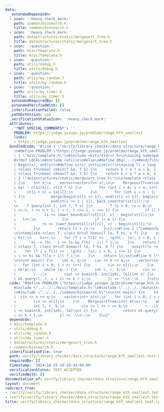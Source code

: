 ```yaml
---
data:
  _extendedDependsOn:
  - icon: ':heavy_check_mark:'
    path: common/binsearch.h
    title: common/binsearch.h
  - icon: ':heavy_check_mark:'
    path: datastructures/static/mergesort_tree.h
    title: datastructures/static/mergesort_tree.h
  - icon: ':question:'
    path: misc/template.h
    title: misc/template.h
  - icon: ':question:'
    path: utils/debug.h
    title: utils/debug.h
  - icon: ':question:'
    path: utils/my_random.h
    title: utils/my_random.h
  - icon: ':question:'
    path: utils/my_timer.h
    title: utils/my_timer.h
  _extendedRequiredBy: []
  _extendedVerifiedWith: []
  _isVerificationFailed: false
  _pathExtension: cpp
  _verificationStatusIcon: ':heavy_check_mark:'
  attributes:
    '*NOT_SPECIAL_COMMENTS*': ''
    PROBLEM: https://judge.yosupo.jp/problem/range_kth_smallest
    links:
    - https://judge.yosupo.jp/problem/range_kth_smallest
  bundledCode: "#line 1 \"verify/library_checker/data_structure/range_kth_smallest.test.cpp\"\
    \n#define PROBLEM \"https://judge.yosupo.jp/problem/range_kth_smallest\"\n\n#line\
    \ 1 \"misc/template.h\"\n#include <bits/stdc++.h>\n\nusing namespace std;\n\n\
    #ifdef LOCAL\n#include <utils>\n#else\n#define dbg(...)\n#endif\n\n#define all(x)\
    \ begin(x), end(x)\n#define sz(x) int(size(x))\n\nusing ll = long long;\n\ntemplate\
    \ <class T>\nbool ckmin(T &a, T b) {\n    return b < a ? a = b, 1 : 0;\n}\ntemplate\
    \ <class T>\nbool ckmax(T &a, T b) {\n    return b > a ? a = b, 1 : 0;\n}\n#line\
    \ 2 \"datastructures/static/mergesort_tree.h\"\n\ntemplate <class T>\nstruct MergesortTree\
    \ {\n    int n;\n    vector<vector<T>> st;\n\n    MergesortTree(const vector<T>\
    \ &a) : n(sz(a)), st(2 * n) {\n        for (int i = 0; i < n; i++) {\n       \
    \     st[i + n] = {a[i]};\n        }\n        for (int i = n - 1; i > 0; i--)\
    \ {\n            merge(begin(st[i << 1]), end(st[i << 1]), begin(st[i << 1 | 1]),\n\
    \                end(st[i << 1 | 1]), back_inserter(st[i]));\n        }\n    }\n\
    \n    T query(int l, int r, T v) {\n        T ls = 0, rs = 0;\n        for (l\
    \ += n, r += n + 1; l < r; l >>= 1, r >>= 1) {\n            if (l & 1) {\n   \
    \             ls += lower_bound(all(st[l]), v) - begin(st[l]);\n             \
    \   l++;\n            }\n            if (r & 1) {\n                r--;\n    \
    \            rs += lower_bound(all(st[r]), v) - begin(st[r]);\n            }\n\
    \        }\n        return ls + rs;\n    }\n};\n#line 2 \"common/binsearch.h\"\
    \n\ntemplate <class T, class U>\nT bsmin(T lo, T hi, U f) {\n    assert(lo <=\
    \ hi);\n    hi++;\n    for (T i = T(1) << __lg(hi - lo); i > 0; i >>= 1) {\n \
    \       hi -= (hi - i >= lo && f(hi - i)) * i;\n    }\n    return hi;\n}\n\ntemplate\
    \ <class T, class U>\nT bsmax(T lo, T hi, U f) {\n    assert(lo <= hi);\n    lo--;\n\
    \    for (T i = T(1) << __lg(hi - lo); i > 0; i >>= 1) {\n        lo += (lo +\
    \ i <= hi && f(lo + i)) * i;\n    }\n    return lo;\n}\n#line 6 \"verify/library_checker/data_structure/range_kth_smallest.test.cpp\"\
    \n\nint main() {\n    int n, q;\n    cin >> n >> q;\n    vector<int> a(n);\n \
    \   for (int i = 0; i < n; i++) {\n        cin >> a[i];\n    }\n    MergesortTree<int>\
    \ mt(a);\n    while (q--) {\n        int l, r, k;\n        cin >> l >> r >> k;\n\
    \        r--;\n        cout << bsmin(0, int(1e9), [&](int x) {\n            return\
    \ mt.query(l, r, x + 1) >= k + 1;\n        }) << '\\n';\n    }\n}\n"
  code: "#define PROBLEM \"https://judge.yosupo.jp/problem/range_kth_smallest\"\n\n\
    #include \"../../../misc/template.h\"\n#include \"../../../datastructures/static/mergesort_tree.h\"\
    \n#include \"../../../common/binsearch.h\"\n\nint main() {\n    int n, q;\n  \
    \  cin >> n >> q;\n    vector<int> a(n);\n    for (int i = 0; i < n; i++) {\n\
    \        cin >> a[i];\n    }\n    MergesortTree<int> mt(a);\n    while (q--) {\n\
    \        int l, r, k;\n        cin >> l >> r >> k;\n        r--;\n        cout\
    \ << bsmin(0, int(1e9), [&](int x) {\n            return mt.query(l, r, x + 1)\
    \ >= k + 1;\n        }) << '\\n';\n    }\n}"
  dependsOn:
  - misc/template.h
  - utils/debug.h
  - utils/my_random.h
  - utils/my_timer.h
  - datastructures/static/mergesort_tree.h
  - common/binsearch.h
  isVerificationFile: true
  path: verify/library_checker/data_structure/range_kth_smallest.test.cpp
  requiredBy: []
  timestamp: '2024-10-25 19:29:34-04:00'
  verificationStatus: TEST_ACCEPTED
  verifiedWith: []
documentation_of: verify/library_checker/data_structure/range_kth_smallest.test.cpp
layout: document
redirect_from:
- /verify/verify/library_checker/data_structure/range_kth_smallest.test.cpp
- /verify/verify/library_checker/data_structure/range_kth_smallest.test.cpp.html
title: verify/library_checker/data_structure/range_kth_smallest.test.cpp
---
```

